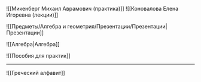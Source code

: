 ![[Микенберг Михаил Аврамович (практика)]]
![[Коновалова Елена Игоревна (лекции)]]

![[Предметы/Алгебра и геометрия/Презентации/Презентации|Презентации]]

![[Алгебра|Алгебра]]

![[Пособия для практик]]

---

![[Греческий алфавит]]
